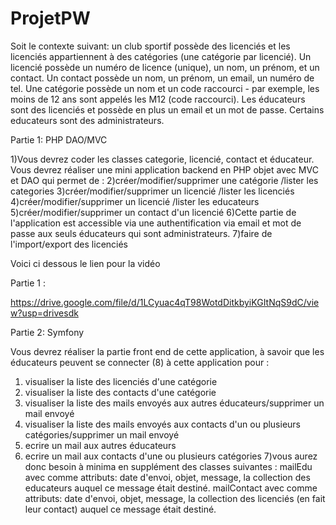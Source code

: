 # ProjetPW


Soit le contexte suivant:
un club sportif possède des licenciés et les licenciés appartiennent à des catégories (une catégorie par licencié).
Un licencié possède un numéro de licence (unique), un nom, un prénom, et un contact. Un contact possède un nom, 
un prénom, un email, un numéro de tel.
Une catégorie possède un nom et un code raccourci - par exemple, les moins de 12 ans sont appelés les M12 (code 
raccourci).
Les éducateurs sont des licenciés et possède en plus un email et un mot de passe. Certains educateurs sont des 
administrateurs.

Partie 1: PHP DAO/MVC

1)Vous devrez coder les classes categorie, licencié, contact et éducateur.
Vous devrez réaliser une mini application backend en PHP objet avec MVC et DAO qui permet de :
2)créer/modifier/supprimer une catégorie /lister les categories
3)créer/modifier/supprimer un licencié /lister les licenciés
4)créer/modifier/supprimer un licencié /lister les educateurs
5)créer/modifier/supprimer un contact d'un licencié
6)Cette partie de l'application est accessible via une authentification via email et mot de passe aux seuls éducateurs 
qui sont administrateurs.
7)faire de l'import/export des licenciés

Voici ci dessous le lien pour la vidéo

Partie 1 : 

https://drive.google.com/file/d/1LCyuac4qT98WotdDitkbyiKGItNqS9dC/view?usp=drivesdk

Partie 2: Symfony

Vous devrez réaliser la partie front end de cette application, à savoir que les éducateurs peuvent se connecter (8) à 
cette application pour :
1) visualiser la liste des licenciés d'une catégorie
2) visualiser la liste des contacts d'une catégorie
3) visualiser la liste des mails envoyés aux autres éducateurs/supprimer un mail envoyé
4) visualiser la liste des mails envoyés aux contacts d'un ou plusieurs catégories/supprimer un mail envoyé
5) ecrire un mail aux autres éducateurs
6) ecrire un mail aux contacts d'une ou plusieurs catégories
7)vous aurez donc besoin à minima en supplément des classes suivantes : 
mailEdu avec comme attributs: date d'envoi, objet, message, la collection des educateurs auquel ce message était 
destiné.
mailContact avec comme attributs: date d'envoi, objet, message, la collection des licenciés (en fait leur contact) 
auquel ce message était destiné.
